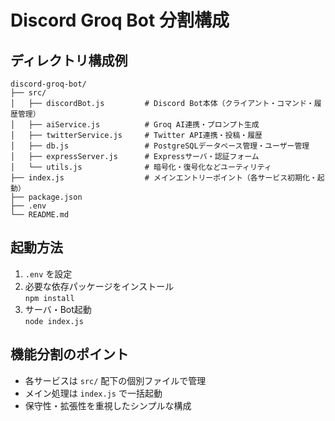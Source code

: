 # Discord Groq Bot 分割構成

## ディレクトリ構成例

```
discord-groq-bot/
├── src/
│   ├── discordBot.js         # Discord Bot本体（クライアント・コマンド・履歴管理）
│   ├── aiService.js          # Groq AI連携・プロンプト生成
│   ├── twitterService.js     # Twitter API連携・投稿・履歴
│   ├── db.js                 # PostgreSQLデータベース管理・ユーザー管理
│   ├── expressServer.js      # Expressサーバ・認証フォーム
│   └── utils.js              # 暗号化・復号化などユーティリティ
├── index.js                  # メインエントリーポイント（各サービス初期化・起動）
├── package.json
├── .env
└── README.md
```

## 起動方法

1. `.env` を設定
2. 必要な依存パッケージをインストール  
   `npm install`
3. サーバ・Bot起動  
   `node index.js`

## 機能分割のポイント

- 各サービスは `src/` 配下の個別ファイルで管理
- メイン処理は `index.js` で一括起動
- 保守性・拡張性を重視したシンプルな構成
